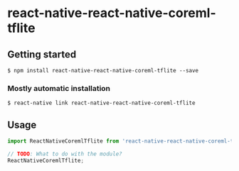 # react-native-react-native-coreml-tflite

## Getting started

`$ npm install react-native-react-native-coreml-tflite --save`

### Mostly automatic installation

`$ react-native link react-native-react-native-coreml-tflite`

## Usage
```javascript
import ReactNativeCoremlTflite from 'react-native-react-native-coreml-tflite';

// TODO: What to do with the module?
ReactNativeCoremlTflite;
```
